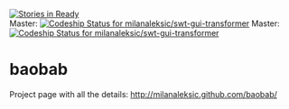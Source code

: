 [![Stories in Ready](https://badge.waffle.io/milanaleksic/swt-gui-transformer.png)](http://waffle.io/milanaleksic/swt-gui-transformer)  
Master: [ ![Codeship Status for milanaleksic/swt-gui-transformer](https://www.codeship.io/projects/1544c930-d8c3-0130-85ee-5a34a171b726/status?branch=develop)](https://www.codeship.io/projects/5363)
Master: [ ![Codeship Status for milanaleksic/swt-gui-transformer](https://www.codeship.io/projects/1544c930-d8c3-0130-85ee-5a34a171b726/status?branch=master)](https://www.codeship.io/projects/5363)

baobab
===================

Project page with all the details: http://milanaleksic.github.com/baobab/
